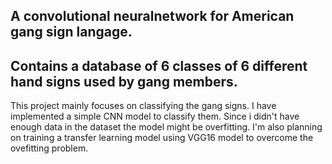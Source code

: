 ## A convolutional neuralnetwork for American gang sign langage.

## Contains a database of 6 classes of 6 different hand signs used by gang members.

This project mainly focuses on classifying the gang signs. I have implemented a simple CNN model to classify them.
Since i didn't have enough data in the dataset the model might be overfitting. I'm also planning on training a transfer learning model using VGG16 model to overcome the ovefitting problem.   